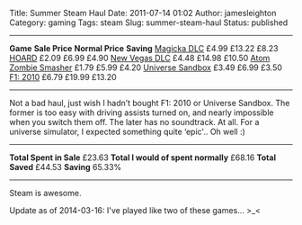 Title: Summer Steam Haul
Date: 2011-07-14 01:02
Author: jamesleighton
Category: gaming
Tags: steam
Slug: summer-steam-haul
Status: published

  ----------------------------------------------------------------- ---------------- ------------------ ------------
  **Game**                                                          **Sale Price**   **Normal Price**   **Saving**
  [Magicka DLC](http://store.steampowered.com/app/42910/)           £4.99            £13.22             £8.23
  [HOARD](http://store.steampowered.com/app/63000/)                 £2.09            £6.99              £4.90
  [New Vegas DLC](http://store.steampowered.com/app/22380/)         £4.48            £14.98             £10.50
  [Atom Zombie Smasher](http://store.steampowered.com/app/55040/)   £1.79            £5.99              £4.20
  [Universe Sandbox](http://store.steampowered.com/app/72200/)      £3.49            £6.99              £3.50
  [F1: 2010](http://store.steampowered.com/app/44310/)              £6.79            £19.99             £13.20
  ----------------------------------------------------------------- ---------------- ------------------ ------------

Not a bad haul, just wish I hadn’t bought F1: 2010 or Universe Sandbox. The former is too easy with driving assists turned on, and nearly impossible when you switch them off. The later has no soundtrack. At all. For a universe simulator, I expected something quite ‘epic'.. Oh well :)

  ------------------------------------- --------
  **Total Spent in Sale**               £23.63
  **Total I would of spent normally**   £68.16
  **Total Saved**                       £44.53
  **Saving**                            65.33%
  ------------------------------------- --------

Steam is awesome.

Update as of 2014-03-16: I've played like two of these games... &gt;\_&lt;
